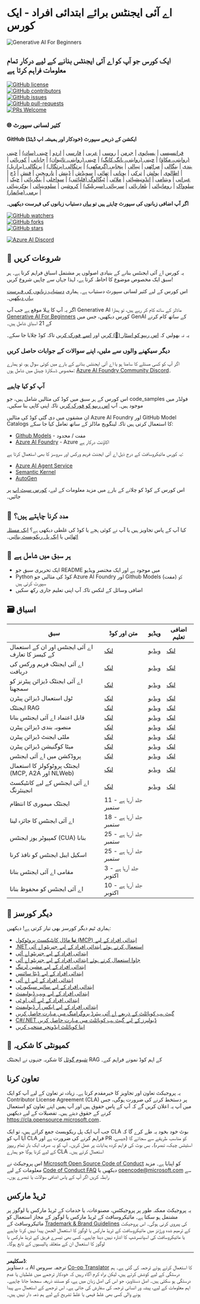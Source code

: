 <!--
CO_OP_TRANSLATOR_METADATA:
{
  "original_hash": "525a30a46e4451e243da0bb866d0f5f0",
  "translation_date": "2025-09-04T07:37:04+00:00",
  "source_file": "README.md",
  "language_code": "ur"
}
-->
# اے آئی ایجنٹس برائے ابتدائی افراد - ایک کورس

![Generative AI For Beginners](../../translated_images/repo-thumbnailv2.06f4a48036fde647f6ba4eb19f5651babe59bb30e972748afb349e47725d7601.ur.png)

## ایک کورس جو آپ کو اے آئی ایجنٹس بنانے کے لیے درکار تمام معلومات فراہم کرتا ہے

[![GitHub license](https://img.shields.io/github/license/microsoft/ai-agents-for-beginners.svg)](https://github.com/microsoft/ai-agents-for-beginners/blob/master/LICENSE?WT.mc_id=academic-105485-koreyst)  
[![GitHub contributors](https://img.shields.io/github/contributors/microsoft/ai-agents-for-beginners.svg)](https://GitHub.com/microsoft/ai-agents-for-beginners/graphs/contributors/?WT.mc_id=academic-105485-koreyst)  
[![GitHub issues](https://img.shields.io/github/issues/microsoft/ai-agents-for-beginners.svg)](https://GitHub.com/microsoft/ai-agents-for-beginners/issues/?WT.mc_id=academic-105485-koreyst)  
[![GitHub pull-requests](https://img.shields.io/github/issues-pr/microsoft/ai-agents-for-beginners.svg)](https://GitHub.com/microsoft/ai-agents-for-beginners/pulls/?WT.mc_id=academic-105485-koreyst)  
[![PRs Welcome](https://img.shields.io/badge/PRs-welcome-brightgreen.svg?style=flat-square)](http://makeapullrequest.com?WT.mc_id=academic-105485-koreyst)

### 🌐 کثیر لسانی سپورٹ

#### GitHub ایکشن کے ذریعے سپورٹ (خودکار اور ہمیشہ اپ ڈیٹڈ)

[فرانسیسی](../fr/README.md) | [ہسپانوی](../es/README.md) | [جرمن](../de/README.md) | [روسی](../ru/README.md) | [عربی](../ar/README.md) | [فارسی](../fa/README.md) | [اردو](./README.md) | [چینی (سادہ)](../zh/README.md) | [چینی (روایتی، مکاؤ)](../mo/README.md) | [چینی (روایتی، ہانگ کانگ)](../hk/README.md) | [چینی (روایتی، تائیوان)](../tw/README.md) | [جاپانی](../ja/README.md) | [کوریائی](../ko/README.md) | [ہندی](../hi/README.md) | [بنگالی](../bn/README.md) | [مراٹھی](../mr/README.md) | [نیپالی](../ne/README.md) | [پنجابی (گرمکھی)](../pa/README.md) | [پرتگالی (پرتگال)](../pt/README.md) | [پرتگالی (برازیل)](../br/README.md) | [اطالوی](../it/README.md) | [پولش](../pl/README.md) | [ترکی](../tr/README.md) | [یونانی](../el/README.md) | [تھائی](../th/README.md) | [سویڈش](../sv/README.md) | [ڈینش](../da/README.md) | [نارویجین](../no/README.md) | [فنش](../fi/README.md) | [ڈچ](../nl/README.md) | [عبرانی](../he/README.md) | [ویتنامی](../vi/README.md) | [انڈونیشیائی](../id/README.md) | [ملائی](../ms/README.md) | [ٹیگالوگ (فلپائنی)](../tl/README.md) | [سواحلی](../sw/README.md) | [ہنگریائی](../hu/README.md) | [چیک](../cs/README.md) | [سلوواک](../sk/README.md) | [رومانیائی](../ro/README.md) | [بلغاریائی](../bg/README.md) | [سربیائی (سیریلیک)](../sr/README.md) | [کروشین](../hr/README.md) | [سلووینیائی](../sl/README.md) | [یوکرینیائی](../uk/README.md) | [برمی (میانمار)](../my/README.md)

**اگر آپ اضافی زبانوں کی سپورٹ چاہتے ہیں تو [یہاں](https://github.com/Azure/co-op-translator/blob/main/getting_started/supported-languages.md) دستیاب زبانوں کی فہرست دیکھیں۔**

[![GitHub watchers](https://img.shields.io/github/watchers/microsoft/ai-agents-for-beginners.svg?style=social&label=Watch)](https://GitHub.com/microsoft/ai-agents-for-beginners/watchers/?WT.mc_id=academic-105485-koreyst)  
[![GitHub forks](https://img.shields.io/github/forks/microsoft/ai-agents-for-beginners.svg?style=social&label=Fork)](https://GitHub.com/microsoft/ai-agents-for-beginners/network/?WT.mc_id=academic-105485-koreyst)  
[![GitHub stars](https://img.shields.io/github/stars/microsoft/ai-agents-for-beginners.svg?style=social&label=Star)](https://GitHub.com/microsoft/ai-agents-for-beginners/stargazers/?WT.mc_id=academic-105485-koreyst)

[![Azure AI Discord](https://dcbadge.limes.pink/api/server/kzRShWzttr)](https://discord.gg/kzRShWzttr)

## 🌱 شروعات کریں

یہ کورس اے آئی ایجنٹس بنانے کے بنیادی اصولوں پر مشتمل اسباق فراہم کرتا ہے۔ ہر سبق ایک مخصوص موضوع کا احاطہ کرتا ہے، لہذا جہاں سے چاہیں شروع کریں!

اس کورس کے لیے کثیر لسانی سپورٹ دستیاب ہے۔ ہماری [دستیاب زبانوں کی فہرست یہاں دیکھیں](../..)۔

اگر یہ آپ کا پہلا موقع ہے جب آپ Generative AI ماڈلز کے ساتھ کام کر رہے ہیں، تو ہمارا [Generative AI For Beginners](https://aka.ms/genai-beginners) کورس دیکھیں، جس میں GenAI کے ساتھ کام کرنے کے 21 اسباق شامل ہیں۔

یہ نہ بھولیں کہ [اس ریپو کو اسٹار (🌟) کریں](https://docs.github.com/en/get-started/exploring-projects-on-github/saving-repositories-with-stars?WT.mc_id=academic-105485-koreyst) اور [اسے فورک کریں](https://github.com/microsoft/ai-agents-for-beginners/fork) تاکہ کوڈ چلایا جا سکے۔

### دیگر سیکھنے والوں سے ملیں، اپنے سوالات کے جوابات حاصل کریں

اگر آپ کو کسی مسئلے کا سامنا ہو یا اے آئی ایجنٹس بنانے کے بارے میں کوئی سوال ہو، تو ہمارے مخصوص ڈسکارڈ چینل میں شامل ہوں: [Azure AI Foundry Community Discord](https://aka.ms/ai-agents/discord)۔

### آپ کو کیا چاہیے

اس کورس کے ہر سبق میں کوڈ کی مثالیں شامل ہیں، جو code_samples فولڈر میں موجود ہیں۔ آپ [اس ریپو کو فورک کریں](https://github.com/microsoft/ai-agents-for-beginners/fork) تاکہ اپنی کاپی بنا سکیں۔

ان مشقوں میں دی گئی کوڈ کی مثالیں Azure AI Foundry اور GitHub Model Catalogs کا استعمال کرتی ہیں تاکہ لینگویج ماڈلز کے ساتھ تعامل کیا جا سکے:

- [Github Models](https://aka.ms/ai-agents-beginners/github-models) - مفت / محدود
- [Azure AI Foundry](https://aka.ms/ai-agents-beginners/ai-foundry) - Azure اکاؤنٹ درکار ہے

یہ کورس مائیکروسافٹ کے درج ذیل اے آئی ایجنٹ فریم ورکس اور سروسز کا بھی استعمال کرتا ہے:

- [Azure AI Agent Service](https://aka.ms/ai-agents-beginners/ai-agent-service)  
- [Semantic Kernel](https://aka.ms/ai-agents-beginners/semantic-kernel)  
- [AutoGen](https://aka.ms/ai-agents/autogen)  

اس کورس کے کوڈ کو چلانے کے بارے میں مزید معلومات کے لیے، [کورس سیٹ اپ](./00-course-setup/README.md) پر جائیں۔

## 🙏 مدد کرنا چاہتے ہیں؟

کیا آپ کے پاس تجاویز ہیں یا آپ نے کوئی ہجے یا کوڈ کی غلطی دیکھی ہے؟ [ایک مسئلہ اٹھائیں](https://github.com/microsoft/ai-agents-for-beginners/issues?WT.mc_id=academic-105485-koreyst) یا [ایک پل ریکویسٹ بنائیں](https://github.com/microsoft/ai-agents-for-beginners/pulls?WT.mc_id=academic-105485-koreyst)۔

## 📂 ہر سبق میں شامل ہے

- ایک تحریری سبق جو README میں موجود ہے اور ایک مختصر ویڈیو  
- Python کوڈ کی مثالیں جو Azure AI Foundry اور Github Models (مفت) کو سپورٹ کرتی ہیں  
- اضافی وسائل کے لنکس تاکہ آپ اپنی تعلیم جاری رکھ سکیں  

## 🗃️ اسباق

| **سبق**                                     | **متن اور کوڈ**                                  | **ویڈیو**                                                  | **اضافی تعلیم**                                                                     |
|---------------------------------------------|-------------------------------------------------|-----------------------------------------------------------|-------------------------------------------------------------------------------------|
| اے آئی ایجنٹس اور ان کے استعمال کے کیسز کا تعارف | [لنک](./01-intro-to-ai-agents/README.md)         | [ویڈیو](https://youtu.be/3zgm60bXmQk?si=z8QygFvYQv-9WtO1)  | [لنک](https://aka.ms/ai-agents-beginners/collection?WT.mc_id=academic-105485-koreyst) |
| اے آئی ایجنٹک فریم ورکس کی دریافت             | [لنک](./02-explore-agentic-frameworks/README.md) | [ویڈیو](https://youtu.be/ODwF-EZo_O8?si=Vawth4hzVaHv-u0H)  | [لنک](https://aka.ms/ai-agents-beginners/collection?WT.mc_id=academic-105485-koreyst) |
| اے آئی ایجنٹک ڈیزائن پیٹرنز کو سمجھنا         | [لنک](./03-agentic-design-patterns/README.md)    | [ویڈیو](https://youtu.be/m9lM8qqoOEA?si=BIzHwzstTPL8o9GF)  | [لنک](https://aka.ms/ai-agents-beginners/collection?WT.mc_id=academic-105485-koreyst) |
| ٹول استعمال ڈیزائن پیٹرن                     | [لنک](./04-tool-use/README.md)                   | [ویڈیو](https://youtu.be/vieRiPRx-gI?si=2z6O2Xu2cu_Jz46N)  | [لنک](https://aka.ms/ai-agents-beginners/collection?WT.mc_id=academic-105485-koreyst) |
| ایجنٹک RAG                                   | [لنک](./05-agentic-rag/README.md)                | [ویڈیو](https://youtu.be/WcjAARvdL7I?si=gKPWsQpKiIlDH9A3)  | [لنک](https://aka.ms/ai-agents-beginners/collection?WT.mc_id=academic-105485-koreyst) |
| قابل اعتماد اے آئی ایجنٹس بنانا               | [لنک](./06-building-trustworthy-agents/README.md)| [ویڈیو](https://youtu.be/iZKkMEGBCUQ?si=jZjpiMnGFOE9L8OK)  | [لنک](https://aka.ms/ai-agents-beginners/collection?WT.mc_id=academic-105485-koreyst) |
| منصوبہ بندی ڈیزائن پیٹرن                     | [لنک](./07-planning-design/README.md)            | [ویڈیو](https://youtu.be/kPfJ2BrBCMY?si=6SC_iv_E5-mzucnC)  | [لنک](https://aka.ms/ai-agents-beginners/collection?WT.mc_id=academic-105485-koreyst) |
| ملٹی ایجنٹ ڈیزائن پیٹرن                      | [لنک](./08-multi-agent/README.md)                | [ویڈیو](https://youtu.be/V6HpE9hZEx0?si=rMgDhEu7wXo2uo6g)  | [لنک](https://aka.ms/ai-agents-beginners/collection?WT.mc_id=academic-105485-koreyst) |
| میٹا کوگنیشن ڈیزائن پیٹرن                    | [لنک](./09-metacognition/README.md)              | [ویڈیو](https://youtu.be/His9R6gw6Ec?si=8gck6vvdSNCt6OcF)  | [لنک](https://aka.ms/ai-agents-beginners/collection?WT.mc_id=academic-105485-koreyst) |
| پروڈکشن میں اے آئی ایجنٹس                     | [لنک](./10-ai-agents-production/README.md)       | [ویڈیو](https://youtu.be/l4TP6IyJxmQ?si=31dnhexRo6yLRJDl)  | [لنک](https://aka.ms/ai-agents-beginners/collection?WT.mc_id=academic-105485-koreyst) |
| ایجنٹک پروٹوکولز کا استعمال (MCP, A2A اور NLWeb)| [لنک](./11-agentic-protocols/README.md)          | [ویڈیو](https://youtu.be/X-Dh9R3Opn8)                      | [لنک](https://aka.ms/ai-agents-beginners/collection?WT.mc_id=academic-105485-koreyst) |
| اے آئی ایجنٹس کے لیے کانٹیکسٹ انجینئرنگ            | [لنک](./12-context-engineering/README.md)         | [ویڈیو](https://youtu.be/F5zqRV7gEag)                                 | [لنک](https://aka.ms/ai-agents-beginners/collection?WT.mc_id=academic-105485-koreyst) |
| ایجنٹک میموری کا انتظام                      | جلد آرہا ہے - 11 ستمبر                            |                                                            |                                                                                        |
| اے آئی ایجنٹس کا جائزہ لینا                         | جلد آرہا ہے - 18 ستمبر                            |                                                            |                                                                                        |
| کمپیوٹر یوز ایجنٹس (CUA) بنانا           | جلد آرہا ہے - 25 ستمبر                            |                                                            |                                                                                        |
| اسکیل ایبل ایجنٹس کو نافذ کرنا                    | جلد آرہا ہے - 25 ستمبر                            |                                                            |                                                                                        |
| مقامی اے آئی ایجنٹس بنانا                     | جلد آرہا ہے - 3 اکتوبر                               |                                                            |                                                                                        |
| اے آئی ایجنٹس کو محفوظ بنانا                           | جلد آرہا ہے - 10 اکتوبر                               |                                                            |                                                                                        |

## 🎒 دیگر کورسز

ہماری ٹیم دیگر کورسز بھی تیار کرتی ہے! دیکھیں:

- [**نیا** ماڈل کانٹیکسٹ پروٹوکول (MCP) ابتدائی افراد کے لیے](https://github.com/microsoft/mcp-for-beginners?WT.mc_id=academic-105485-koreyst)
- [.NET استعمال کرتے ہوئے ابتدائی افراد کے لیے جنریٹو اے آئی](https://github.com/microsoft/Generative-AI-for-beginners-dotnet?WT.mc_id=academic-105485-koreyst)
- [ابتدائی افراد کے لیے جنریٹو اے آئی](https://github.com/microsoft/generative-ai-for-beginners?WT.mc_id=academic-105485-koreyst)
- [جاوا استعمال کرتے ہوئے ابتدائی افراد کے لیے جنریٹو اے آئی](https://github.com/microsoft/generative-ai-for-beginners-java?WT.mc_id=academic-105485-koreyst)
- [ابتدائی افراد کے لیے مشین لرننگ](https://aka.ms/ml-beginners?WT.mc_id=academic-105485-koreyst)
- [ابتدائی افراد کے لیے ڈیٹا سائنس](https://aka.ms/datascience-beginners?WT.mc_id=academic-105485-koreyst)
- [ابتدائی افراد کے لیے اے آئی](https://aka.ms/ai-beginners?WT.mc_id=academic-105485-koreyst)
- [ابتدائی افراد کے لیے سائبر سیکیورٹی](https://github.com/microsoft/Security-101??WT.mc_id=academic-96948-sayoung)
- [ابتدائی افراد کے لیے ویب ڈیولپمنٹ](https://aka.ms/webdev-beginners?WT.mc_id=academic-105485-koreyst)
- [ابتدائی افراد کے لیے آئی او ٹی](https://aka.ms/iot-beginners?WT.mc_id=academic-105485-koreyst)
- [ابتدائی افراد کے لیے ایکس آر ڈیولپمنٹ](https://github.com/microsoft/xr-development-for-beginners?WT.mc_id=academic-105485-koreyst)
- [گیٹ ہب کوپائلٹ کے ذریعے اے آئی پیئرڈ پروگرامنگ میں مہارت حاصل کریں](https://aka.ms/GitHubCopilotAI?WT.mc_id=academic-105485-koreyst)
- [C#/.NET ڈیولپرز کے لیے گیٹ ہب کوپائلٹ میں مہارت حاصل کریں](https://github.com/microsoft/mastering-github-copilot-for-dotnet-csharp-developers?WT.mc_id=academic-105485-koreyst)
- [اپنا کوپائلٹ ایڈونچر منتخب کریں](https://github.com/microsoft/CopilotAdventures?WT.mc_id=academic-105485-koreyst)

## 🌟 کمیونٹی کا شکریہ

[شیوم گوئل](https://www.linkedin.com/in/shivam2003/) کا شکریہ جنہوں نے ایجنٹک RAG کے اہم کوڈ نمونے فراہم کیے۔ 

## تعاون کرنا

یہ پروجیکٹ تعاون اور تجاویز کا خیرمقدم کرتا ہے۔ زیادہ تر تعاون کے لیے آپ کو ایک 
Contributor License Agreement (CLA) پر دستخط کرنے کی ضرورت ہوگی، جس میں آپ یہ اعلان کریں گے کہ آپ کے پاس حقوق ہیں اور آپ ہمیں اپنے تعاون کو استعمال کرنے کے حقوق دیتے ہیں۔ تفصیلات کے لیے دیکھیں 
<https://cla.opensource.microsoft.com>۔

جب آپ ایک پل ریکویسٹ جمع کراتے ہیں، تو ایک CLA بوٹ خود بخود یہ طے کرے گا کہ آیا آپ کو CLA فراہم کرنے کی ضرورت ہے اور PR کو مناسب طریقے سے سجائے گا (جیسے، اسٹیٹس چیک، تبصرہ)۔ بس بوٹ کی فراہم کردہ ہدایات پر عمل کریں۔ آپ کو یہ صرف ایک بار تمام ریپوز کے لیے کرنا ہوگا جو ہمارے CLA استعمال کرتے ہیں۔

اس پروجیکٹ نے [Microsoft Open Source Code of Conduct](https://opensource.microsoft.com/codeofconduct/) کو اپنایا ہے۔
مزید معلومات کے لیے [Code of Conduct FAQ](https://opensource.microsoft.com/codeofconduct/faq/) دیکھیں یا 
[opencode@microsoft.com](mailto:opencode@microsoft.com) سے رابطہ کریں اگر آپ کے پاس اضافی سوالات یا تبصرے ہوں۔

## ٹریڈ مارکس

یہ پروجیکٹ ممکنہ طور پر پروجیکٹس، مصنوعات، یا خدمات کے ٹریڈ مارکس یا لوگوز پر مشتمل ہو سکتا ہے۔ مائیکروسافٹ کے ٹریڈ مارکس یا لوگوز کے مجاز استعمال کو مائیکروسافٹ کے 
[Trademark & Brand Guidelines](https://www.microsoft.com/legal/intellectualproperty/trademarks/usage/general) کی پیروی کرنی ہوگی۔
اس پروجیکٹ کے ترمیم شدہ ورژنز میں مائیکروسافٹ کے ٹریڈ مارکس یا لوگوز کا استعمال الجھن پیدا نہیں کرنا چاہیے یا مائیکروسافٹ کی اسپانسرشپ کا اشارہ نہیں دینا چاہیے۔
کسی بھی تیسرے فریق کے ٹریڈ مارکس یا لوگوز کا استعمال ان کے متعلقہ پالیسیوں کے تابع ہوگا۔

---

**ڈسکلیمر**:  
یہ دستاویز AI ترجمہ سروس [Co-op Translator](https://github.com/Azure/co-op-translator) کا استعمال کرتے ہوئے ترجمہ کی گئی ہے۔ ہم درستگی کے لیے کوشش کرتے ہیں، لیکن براہ کرم آگاہ رہیں کہ خودکار ترجمے میں غلطیاں یا عدم درستگی ہو سکتی ہیں۔ اصل دستاویز، جو اس کی اصل زبان میں ہے، کو مستند ذریعہ سمجھا جانا چاہیے۔ اہم معلومات کے لیے، پیشہ ور انسانی ترجمہ کی سفارش کی جاتی ہے۔ اس ترجمے کے استعمال سے پیدا ہونے والی کسی بھی غلط فہمی یا غلط تشریح کے لیے ہم ذمہ دار نہیں ہیں۔